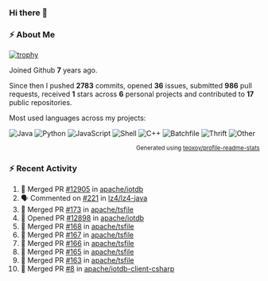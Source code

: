 ### Hi there 👋

### :zap: About Me

[![trophy](https://github-profile-trophy.vercel.app/?username=HTHou&theme=onedark)](https://github.com/ryo-ma/github-profile-trophy)
   
Joined Github **7** years ago.

Since then I pushed **2783** commits, opened **36** issues, submitted **986** pull requests, received **1** stars across **6** personal projects and contributed to **17** public repositories.

Most used languages across my projects:

![Java](https://img.shields.io/static/v1?style=flat-square&label=%E2%A0%80&color=555&labelColor=%23b07219&message=Java%EF%B8%B196.4%25)
![Python](https://img.shields.io/static/v1?style=flat-square&label=%E2%A0%80&color=555&labelColor=%233572A5&message=Python%EF%B8%B10.8%25)
![JavaScript](https://img.shields.io/static/v1?style=flat-square&label=%E2%A0%80&color=555&labelColor=%23f1e05a&message=JavaScript%EF%B8%B10.6%25)
![Shell](https://img.shields.io/static/v1?style=flat-square&label=%E2%A0%80&color=555&labelColor=%2389e051&message=Shell%EF%B8%B10.4%25)
![C++](https://img.shields.io/static/v1?style=flat-square&label=%E2%A0%80&color=555&labelColor=%23f34b7d&message=C%2B%2B%EF%B8%B10.4%25)
![Batchfile](https://img.shields.io/static/v1?style=flat-square&label=%E2%A0%80&color=555&labelColor=%23C1F12E&message=Batchfile%EF%B8%B10.3%25)
![Thrift](https://img.shields.io/static/v1?style=flat-square&label=%E2%A0%80&color=555&labelColor=%23D12127&message=Thrift%EF%B8%B10.2%25)
![Other](https://img.shields.io/static/v1?style=flat-square&label=%E2%A0%80&color=555&labelColor=%23ededed&message=Other%EF%B8%B10.4%25)

<p align="right"><sub>Generated using <a href="https://github.com/marketplace/actions/profile-readme-stats">teoxoy/profile-readme-stats</a></sub></p>


<!--![](https://github.com/HTHou/HTHou/blob/output/github-contribution-grid-snake.svg)-->

<!--![Haonan Hou's github stats](https://github-readme-stats.vercel.app/api?username=HTHou&count_private=true&show_icons=true&theme=onedark)-->

<!--![Haonan Hou's wakatime stats](https://github-readme-stats.vercel.app/api/wakatime?username=HTHou&layout=compact&theme=onedark)-->

<!--![Top Langs](https://github-readme-stats.vercel.app/api/top-langs/?username=HTHou&theme=onedark&layout=compact)-->

### :zap: Recent Activity
<!--START_SECTION:activity-->
1. 🎉 Merged PR [#12905](https://github.com/apache/iotdb/pull/12905) in [apache/iotdb](https://github.com/apache/iotdb)
2. 🗣 Commented on [#221](https://github.com/lz4/lz4-java/issues/221#issuecomment-2221956171) in [lz4/lz4-java](https://github.com/lz4/lz4-java)
3. 🎉 Merged PR [#173](https://github.com/apache/tsfile/pull/173) in [apache/tsfile](https://github.com/apache/tsfile)
4. 💪 Opened PR [#12898](https://github.com/apache/iotdb/pull/12898) in [apache/iotdb](https://github.com/apache/iotdb)
5. 🎉 Merged PR [#168](https://github.com/apache/tsfile/pull/168) in [apache/tsfile](https://github.com/apache/tsfile)
6. 🎉 Merged PR [#167](https://github.com/apache/tsfile/pull/167) in [apache/tsfile](https://github.com/apache/tsfile)
7. 🎉 Merged PR [#166](https://github.com/apache/tsfile/pull/166) in [apache/tsfile](https://github.com/apache/tsfile)
8. 🎉 Merged PR [#165](https://github.com/apache/tsfile/pull/165) in [apache/tsfile](https://github.com/apache/tsfile)
9. 🎉 Merged PR [#163](https://github.com/apache/tsfile/pull/163) in [apache/tsfile](https://github.com/apache/tsfile)
10. 🎉 Merged PR [#8](https://github.com/apache/iotdb-client-csharp/pull/8) in [apache/iotdb-client-csharp](https://github.com/apache/iotdb-client-csharp)
<!--END_SECTION:activity-->

<!--
**HTHou/HTHou** is a ✨ _special_ ✨ repository because its `README.md` (this file) appears on your GitHub profile.

Here are some ideas to get you started:

- 🔭 I’m currently working on ...
- 🌱 I’m currently learning ...
- 👯 I’m looking to collaborate on ...
- 🤔 I’m looking for help with ...
- 💬 Ask me about ...
- 📫 How to reach me: ...
- 😄 Pronouns: ...
- ⚡ Fun fact: ...
-->
